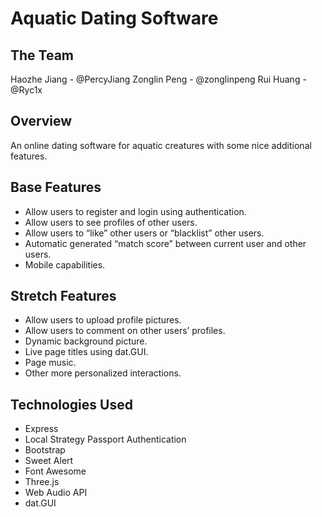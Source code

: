 # Aquatic Dating Software

## The Team
Haozhe Jiang - @PercyJiang
Zonglin Peng - @zonglinpeng
Rui Huang - @Ryc1x

## Overview
An online dating software for aquatic creatures with some nice additional features. 

## Base Features
 - Allow users to register and login using authentication.
 - Allow users to see profiles of other users.
 - Allow users to “like” other users or “blacklist” other users.
 - Automatic generated “match score” between current user and other users.
 - Mobile capabilities.

## Stretch Features
 - Allow users to upload profile pictures.
 - Allow users to comment on other users’ profiles.
 - Dynamic background picture.
 - Live page titles using dat.GUI.
 - Page music.
 - Other more personalized interactions.

## Technologies Used
 - Express
 - Local Strategy Passport Authentication
 - Bootstrap
 - Sweet Alert
 - Font Awesome
 - Three.js
 - Web Audio API
 - dat.GUI 
